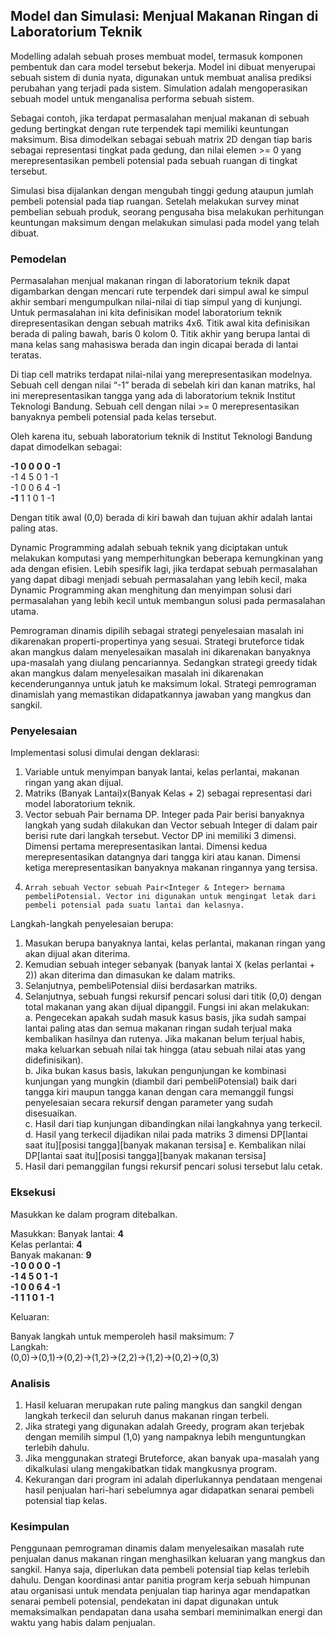## Model dan Simulasi: Menjual Makanan Ringan di Laboratorium Teknik
Modelling adalah sebuah proses membuat model, termasuk komponen pembentuk dan cara model tersebut bekerja. Model ini dibuat menyerupai sebuah sistem di dunia nyata, digunakan untuk membuat analisa prediksi perubahan yang terjadi pada sistem. Simulation adalah mengoperasikan sebuah model untuk menganalisa performa sebuah sistem.  

Sebagai contoh, jika terdapat permasalahan menjual makanan di sebuah gedung bertingkat dengan rute terpendek tapi memiliki keuntungan maksimum. Bisa dimodelkan sebagai sebuah matrix 2D dengan tiap baris sebagai representasi tingkat pada gedung, dan nilai elemen >= 0 yang merepresentasikan pembeli potensial pada sebuah ruangan di tingkat tersebut.  

Simulasi bisa dijalankan dengan mengubah tinggi gedung ataupun jumlah pembeli potensial pada tiap ruangan. Setelah melakukan survey minat pembelian sebuah produk, seorang pengusaha bisa melakukan perhitungan keuntungan maksimum dengan melakukan simulasi pada model yang telah dibuat.  

### Pemodelan

Permasalahan menjual makanan ringan di laboratorium teknik dapat digambarkan dengan mencari rute terpendek dari simpul awal ke simpul akhir sembari mengumpulkan nilai-nilai di tiap simpul yang di kunjungi. Untuk permasalahan ini kita definisikan model laboratorium teknik direpresentasikan dengan sebuah matriks 4x6. Titik awal kita definisikan berada di paling bawah, baris 0 kolom 0. Titik akhir yang berupa lantai di mana kelas sang mahasiswa berada dan ingin dicapai berada di lantai teratas.  

Di tiap cell matriks terdapat nilai-nilai yang merepresentasikan modelnya. Sebuah cell dengan nilai “-1” berada di sebelah kiri dan kanan matriks, hal ini merepresentasikan tangga yang ada di laboratorium teknik Institut Teknologi Bandung. Sebuah cell dengan nilai >= 0 merepresentasikan banyaknya pembeli potensial pada kelas tersebut.  

Oleh karena itu, sebuah laboratorium teknik di Institut Teknologi Bandung dapat dimodelkan sebagai:  

**-1 0 0 0 0 -1**  
-1 4 5 0 1 -1  
-1 0 0 6 4 -1  
**-1** 1 1 0 1 -1  

Dengan titik awal (0,0) berada di kiri bawah dan tujuan akhir adalah lantai paling atas.

Dynamic Programming adalah sebuah teknik yang diciptakan untuk melakukan komputasi yang memperhitungkan beberapa kemungkinan yang ada dengan efisien. Lebih spesifik lagi, jika terdapat sebuah permasalahan yang dapat dibagi menjadi sebuah permasalahan yang lebih kecil, maka Dynamic Programming akan menghitung dan menyimpan solusi dari permasalahan yang lebih kecil untuk membangun solusi pada permasalahan utama.  

Pemrograman dinamis dipilih sebagai strategi penyelesaian masalah ini dikarenakan properti-propertinya yang sesuai. Strategi bruteforce tidak akan mangkus dalam menyelesaikan masalah ini dikarenakan banyaknya upa-masalah yang diulang pencariannya. Sedangkan strategi greedy tidak akan mangkus dalam menyelesaikan masalah ini dikarenakan kecenderungannya untuk jatuh ke maksimum lokal. Strategi pemrograman dinamislah yang memastikan didapatkannya jawaban yang mangkus dan sangkil.  

### Penyelesaian
Implementasi solusi dimulai dengan deklarasi:  
  1.	Variable untuk menyimpan banyak lantai, kelas perlantai, makanan ringan yang akan dijual.  
  2.	Matriks (Banyak Lantai)x(Banyak Kelas + 2) sebagai representasi dari model laboratorium teknik.  
  3.	Vector sebuah Pair <Integer dan Vector sebuah Integer> bernama DP. Integer pada Pair berisi banyaknya langkah yang sudah dilakukan dan Vector sebuah Integer di dalam pair berisi rute dari langkah tersebut. Vector DP ini memiliki 3 dimensi. Dimensi pertama merepresentasikan lantai. Dimensi kedua merepresentasikan datangnya dari tangga kiri atau kanan. Dimensi ketiga merepresentasikan banyaknya makanan ringannya yang tersisa.  
  4.	 Arrah sebuah Vector sebuah Pair<Integer & Integer> bernama pembeliPotensial. Vector ini digunakan untuk mengingat letak dari pembeli potensial pada suatu lantai dan kelasnya.  

Langkah-langkah penyelesaian berupa:  
  1.	Masukan berupa banyaknya lantai, kelas perlantai, makanan ringan yang akan dijual akan diterima.   
  2.	Kemudian sebuah integer sebanyak (banyak lantai X (kelas perlantai + 2)) akan diterima dan dimasukan ke dalam matriks. 
  3.	Selanjutnya, pembeliPotensial diisi berdasarkan matriks.  
  4.	Selanjutnya, sebuah fungsi rekursif pencari solusi dari titik (0,0) dengan total makanan yang akan dijual dipanggil. Fungsi ini akan melakukan:  
    a.	 Pengecekan apakah sudah masuk kasus basis, jika sudah sampai lantai paling atas dan semua makanan ringan sudah terjual maka kembalikan hasilnya dan rutenya. Jika makanan belum terjual habis, maka keluarkan sebuah nilai tak hingga (atau sebuah nilai atas yang didefinisikan).  
    b.	Jika bukan kasus basis, lakukan pengunjungan ke kombinasi kunjungan yang mungkin (diambil dari pembeliPotensial) baik dari tangga kiri maupun tangga kanan dengan cara memanggil fungsi penyelesaian secara rekursif dengan parameter yang sudah disesuaikan.  
    c.	Hasil dari tiap kunjungan dibandingkan nilai langkahnya yang terkecil.  
    d.	Hasil yang terkecil dijadikan nilai pada matriks 3 dimensi DP[lantai saat itu][posisi tangga][banyak makanan tersisa]
    e.	Kembalikan nilai DP[lantai saat itu][posisi tangga][banyak makanan tersisa]  
  5.	Hasil dari pemanggilan fungsi rekursif pencari solusi tersebut lalu cetak.  


### Eksekusi
Masukkan ke dalam program ditebalkan.

Masukkan:
Banyak lantai: **4**  
Kelas perlantai: **4**  
Banyak makanan: **9**  
**-1 0 0 0 0 -1**  
**-1 4 5 0 1 -1**  
**-1 0 0 6 4 -1**  
**-1 1 1 0 1 -1**  

Keluaran:  

Banyak langkah untuk memperoleh hasil maksimum: 7  
Langkah:  
(0,0)->(0,1)->(0,2)->(1,2)->(2,2)->(1,2)->(0,2)->(0,3)

### Analisis
1.	Hasil keluaran merupakan rute paling mangkus dan sangkil dengan langkah terkecil dan seluruh danus makanan ringan terbeli.   
2.	Jika strategi yang digunakan adalah Greedy, program akan terjebak dengan memilih simpul (1,0) yang nampaknya lebih menguntungkan terlebih dahulu.   
3.	Jika menggunakan strategi Bruteforce, akan banyak upa-masalah yang dikalkulasi ulang mengakibatkan tidak mangkusnya program.  
4.	Kekurangan dari program ini adalah diperlukannya pendataan mengenai hasil penjualan hari-hari sebelumnya agar didapatkan senarai pembeli potensial tiap kelas.  

### Kesimpulan  
Penggunaan pemrograman dinamis dalam menyelesaikan masalah rute penjualan danus makanan ringan menghasilkan keluaran yang mangkus dan sangkil. Hanya saja, diperlukan data pembeli potensial tiap kelas terlebih dahulu. Dengan koordinasi antar panitia program kerja sebuah himpunan atau organisasi untuk mendata penjualan tiap harinya agar mendapatkan senarai pembeli potensial, pendekatan ini dapat digunakan untuk memaksimalkan pendapatan dana usaha sembari meminimalkan energi dan waktu yang habis dalam penjualan.  

